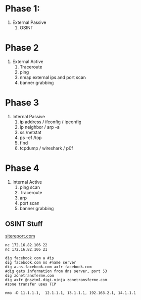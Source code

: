 # Phase 1:
1. External Passive
   1. OSINT
# Phase 2
1. External Active
   1. Traceroute
   2. ping
   3. nmap external ips and port scan
   4. banner grabbing
# Phase 3
1. Internal Passive 
   1. ip address / ifconfig / ipconfig
   2. ip neighbor / arp -a
   3. ss /netstat
   4. ps -ef /top
   5. find
   6. tcpdump / wireshark / p0f
# Phase 4
1. Internal Active
   1. ping scan
   2. Traceroute
   3. arp
   4. port scan
   5. banner grabbing


## OSINT Stuff
[sitereport.com](https://sitereport.netcraft.com/)

```shell
nc 172.16.82.106 22
nc 172.16.82.106 21

dig facebook.com a #ip
dig facebook.com ns #name server
dig a.ns.facebook.com axfr facebook.com
#dig gets information from dns server, port 53
dig zonetransferme.com
dig axfr @nsztml.digi.ninja zonetransferme.com
#zone transfer uses TCP

nma -D 11.1.1.1,  12.1.1.1, 13.1.1.1, 192.168.2.1, 14.1.1.1
```
